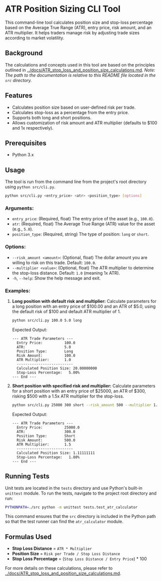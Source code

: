 # ATR Position Sizing CLI Tool

This command-line tool calculates position size and stop-loss percentage based on the Average True Range (ATR), entry price, risk amount, and an ATR multiplier. It helps traders manage risk by adjusting trade sizes according to market volatility.

## Background

The calculations and concepts used in this tool are based on the principles outlined in [../docs/ATR_stop_loss_and_position_size_calculations.md](../docs/ATR_stop_loss_and_position_size_calculations.md). 
*Note: The path to the documentation is relative to this README file located in the `src` directory.*

## Features

- Calculates position size based on user-defined risk per trade.
- Calculates stop-loss as a percentage from the entry price.
- Supports both long and short positions.
- Allows customization of risk amount and ATR multiplier (defaults to $100 and 1x respectively).

## Prerequisites

- Python 3.x

## Usage

The tool is run from the command line from the project's root directory using `python src/cli.py`.

```bash
python src/cli.py <entry_price> <atr> <position_type> [options]
```

### Arguments:

- `entry_price`: (Required, float) The entry price of the asset (e.g., `100.0`).
- `atr`: (Required, float) The Average True Range (ATR) value for the asset (e.g., `5.0`).
- `position_type`: (Required, string) The type of position: `long` or `short`.

### Options:

- `--risk_amount <amount>`: (Optional, float) The dollar amount you are willing to risk on this trade. Default: `100.0`.
- `--multiplier <value>`: (Optional, float) The ATR multiplier to determine the stop-loss distance. Default: `1.0` (meaning 1x ATR).
- `-h`, `--help`: Show the help message and exit.

### Examples:

1.  **Long position with default risk and multiplier:**
    Calculate parameters for a long position with an entry price of $100.00 and an ATR of $5.0, using the default risk of $100 and default ATR multiplier of 1.

    ```bash
    python src/cli.py 100.0 5.0 long
    ```

    Expected Output:
    ```
    --- ATR Trade Parameters ---
      Entry Price:          100.0
      ATR:                  5.0
      Position Type:        Long
      Risk Amount:          100.0
      ATR Multiplier:       1.0
      --------------------------
      Calculated Position Size: 20.00000000
      Stop-Loss Percentage:   5.00%
    --- End ---
    ```

2.  **Short position with specified risk and multiplier:**
    Calculate parameters for a short position with an entry price of $25000, an ATR of $300, risking $500 with a 1.5x ATR multiplier for the stop-loss.

    ```bash
    python src/cli.py 25000 300 short --risk_amount 500 --multiplier 1.5
    ```

    Expected Output:
    ```
    --- ATR Trade Parameters ---
      Entry Price:          25000.0
      ATR:                  300.0
      Position Type:        Short
      Risk Amount:          500.0
      ATR Multiplier:       1.5
      --------------------------
      Calculated Position Size: 1.11111111
      Stop-Loss Percentage:   1.80%
    --- End ---
    ```

## Running Tests

Unit tests are located in the `tests` directory and use Python's built-in `unittest` module. To run the tests, navigate to the project root directory and run:

```bash
PYTHONPATH=./src python -m unittest tests.test_atr_calculator
```

This command ensures that the `src` directory is included in the Python path so that the test runner can find the `atr_calculator` module.

## Formulas Used

- **Stop Loss Distance** = `ATR * Multiplier`
- **Position Size** = `Risk per Trade / Stop Loss Distance`
- **Stop Loss Percentage** = (`Stop Loss Distance / Entry Price`) * 100

For more details on these calculations, please refer to [../docs/ATR_stop_loss_and_position_size_calculations.md](../docs/ATR_stop_loss_and_position_size_calculations.md). 